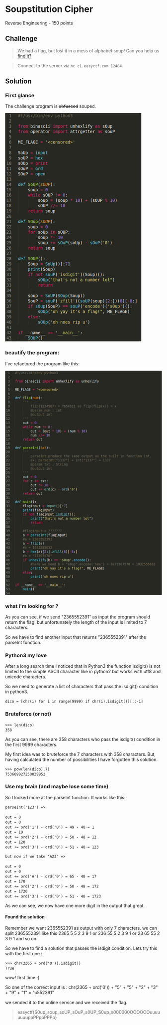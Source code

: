 # Soupstitution Cipher
Reverse Engineering - 150 points

## Challenge 

> We had a flag, but lost it in a mess of alphabet soup! Can you help us [find it?](soupstituted.org.py)

> Connect to the server via `nc c1.easyctf.com 12484`.

## Solution

### First glance


The challenge program is ~~obfusced~~ souped.

![org](https://github.com/Inshallhack/Write-ups/raw/master/EasyCTF/Soupstitution/soupstituted.py.png)
	

### beautify the program:


I've refactored the program like this:

![beautify](https://github.com/Inshallhack/Write-ups/raw/master/EasyCTF/Soupstitution/soupstituted.cleaned.py.png)
	

### what i'm looking for ?


As you can see, if we send "2365552391" as input the program should return the flag. but unfortunately the length of the input is limited to 7 characters.

So we have to find another input that returns "2365552391" after the parseInt function.


### Python3 my love


After a long search time I noticed that in Python3 the function isdigit() is not limited to the simple ASCII character like in python2 but works with utf8 and unicode characters.

So we need to generate a list of characters that pass the isdigit() condition in python3.

```
dico = [chr(i) for i in range(9999) if chr(i).isdigit()][::-1]
```

### Bruteforce (or not)


```
>>> len(dico)
358
```
As you can see, there are 358 characters who pass the isdigit() condition in the first 9999 characters.

My first idea was to bruteforce the 7 characters with 358 characters. But, having calculated the number of possibilities I have forgotten this solution.

```
>>> pow(len(dico),7)
753669927250029952
```

### Use my brain (and maybe lose some time)


So I looked more at the parseInt function. It works like this:

```
parseInt('123') =>

out = 0
out = 0
out += ord('1') - ord('0') = 49 - 48 = 1
out = 10
out += ord('2') - ord('0') = 50 - 48 = 12
out = 120
out += ord('3') - ord('0') = 51 - 48 = 123
```

```
but now if we take 'A23' =>

out = 0
out = 0
out += ord('A') - ord('0') = 65 - 48 = 17
out = 170
out += ord('2') - ord('0') = 50 - 48 = 172
out = 1720
out += ord('3') - ord('0') = 51 - 48 = 1723
```

As we can see, we now have one more digit in the output that great.

#### Found the solution


Remember we want 2365552391 as output with only 7 characters. we can split 2365552391 like this 2365 5 5 2 3 9 1 or 236 55 5 2 3 9 1 or 23 65 55 2 3 9 1 and so on.

So we have to find a solution that passes the isdigit condition. Lets try this with the first one :

```
>>> chr(2365 + ord('0')).isdigit()
True
```

wow! first time :)

So one of the correct input is :  chr(2365 + ord('0')) + "5" + "5" + "2" + "3" + "9" + "1" = "७552391"

we sended it to the online service and we received the flag.


> easyctf{S0up_soup_soUP_sOuP_s0UP_S0up_s000000OOOOOOuuuuuuuuppPPppPPPp}